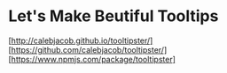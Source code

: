 # Let's Make Beutiful Tooltips

[http://calebjacob.github.io/tooltipster/]
[https://github.com/calebjacob/tooltipster/]
[https://www.npmjs.com/package/tooltipster]